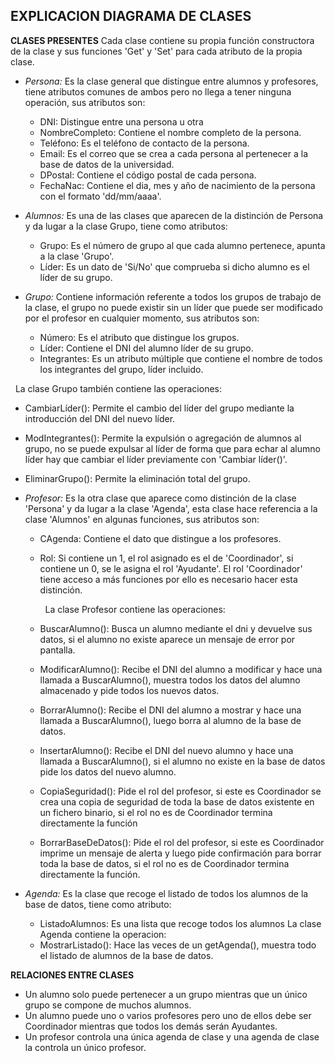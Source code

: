 **EXPLICACION DIAGRAMA DE CLASES**
---
**CLASES PRESENTES**
Cada clase contiene su propia función constructora de la clase y sus funciones
'Get' y 'Set' para cada atributo de la propia clase.

- *Persona:* Es la clase general que distingue entre alumnos y profesores, tiene
  atributos comunes de ambos pero no llega a tener ninguna operación, sus
  atributos son:
  - DNI: Distingue entre una persona u otra
  - NombreCompleto: Contiene el nombre completo de la persona.
  - Teléfono: Es el teléfono de contacto de la persona.
  - Email: Es el correo que se crea a cada persona al pertenecer a
    la base de datos de la universidad.
  - DPostal: Contiene el código postal de cada persona.
  - FechaNac: Contiene el dia, mes y año de nacimiento de la persona
    con el formato 'dd/mm/aaaa'.

- *Alumnos:* Es una de las clases que aparecen de la distinción de Persona y da
  lugar a la clase Grupo, tiene como atributos:
  - Grupo: Es el número de grupo al que cada alumno pertenece, apunta a la clase
    'Grupo'.
  - Líder: Es un dato de 'Si/No' que comprueba si dicho alumno es el líder de su
    grupo.

- *Grupo:* Contiene información referente a todos los grupos de trabajo de la clase,
  el grupo no puede existir sin un líder que puede ser modificado por el profesor
  en cualquier momento, sus atributos son:
  - Número: Es el atributo que distingue los grupos.
  - Líder: Contiene el DNI del alumno líder de su grupo.
  - Integrantes: Es un atributo múltiple que contiene el nombre de todos
    los integrantes del grupo, líder incluido.

&nbsp;
  La clase Grupo también contiene las operaciones:
  - CambiarLíder(): Permite el cambio del líder del grupo mediante la introducción
    del DNI del nuevo líder.
  - ModIntegrantes(): Permite la expulsión o agregación de alumnos al grupo,
    no se puede expulsar al líder de forma que para echar al alumno líder hay que
    cambiar el líder previamente con 'Cambiar líder()'.
  - EliminarGrupo(): Permite la eliminación total del grupo.

- *Profesor:* Es la otra clase que aparece como distinción de la clase 'Persona'
  y da lugar a la clase 'Agenda', esta clase hace referencia a la clase 'Alumnos'
  en algunas funciones, sus atributos son:
  - CAgenda: Contiene el dato que distingue a los profesores.
  - Rol: Si contiene un 1, el rol asignado es el de 'Coordinador', si contiene
    un 0, se le asigna el rol 'Ayudante'. El rol 'Coordinador' tiene acceso a
    más funciones por ello es necesario hacer esta distinción.

    &nbsp;
  La clase Profesor contiene las operaciones:
  - BuscarAlumno(): Busca un alumno mediante el dni y devuelve sus datos, si
    el alumno no existe aparece un mensaje de error por pantalla.
  - ModificarAlumno(): Recibe el DNI del alumno a modificar y hace una llamada
    a BuscarAlumno(), muestra todos los datos del alumno almacenado y pide
    todos los nuevos datos.
  - BorrarAlumno(): Recibe el DNI del alumno a mostrar y hace una llamada a
    BuscarAlumno(), luego borra al alumno de la base de datos.
  - InsertarAlumno(): Recibe el DNI del nuevo alumno y hace una llamada a
    BuscarAlumno(), si el alumno no existe en la base de datos pide los datos
    del nuevo alumno.
  - CopiaSeguridad(): Pide el rol del profesor, si este es Coordinador se crea
    una copia de seguridad de toda la base de datos existente en un fichero
    binario, si el rol no es de Coordinador termina directamente la función
  - BorrarBaseDeDatos(): Pide el rol del profesor, si este es Coordinador imprime
    un mensaje de alerta y luego pide confirmación para borrar toda la base de
    datos, si el rol no es de Coordinador termina directamente la función.

- *Agenda:* Es la clase que recoge el listado de todos los alumnos de la base de
  datos, tiene como atributo:
  - ListadoAlumnos: Es una lista que recoge todos los alumnos
  La clase Agenda contiene la operacion:
  - MostrarListado(): Hace las veces de un getAgenda(), muestra todo el listado
    de alumnos de la base de datos.

**RELACIONES ENTRE CLASES**
- Un alumno solo puede pertenecer a un grupo mientras que un único grupo se
  compone de muchos alumnos.
- Un alumno puede uno o varios profesores pero uno de ellos debe ser Coordinador
  mientras que todos los demás serán Ayudantes.
- Un profesor controla una única agenda de clase y una agenda de clase la
  controla un único profesor.
